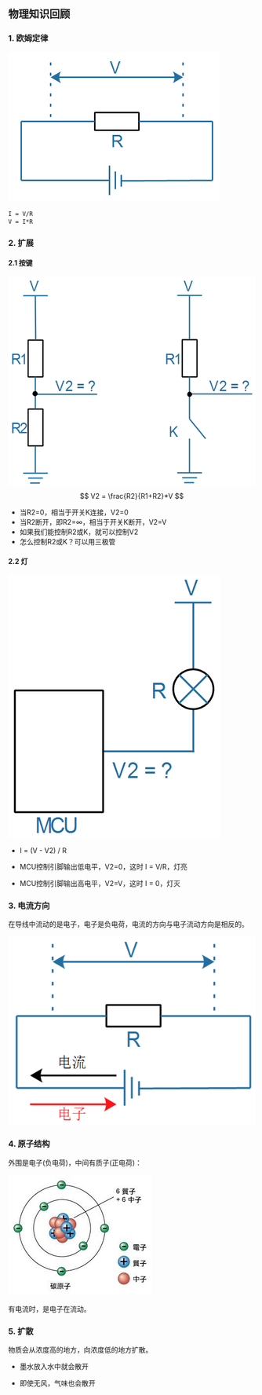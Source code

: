 ## 物理知识回顾

### 1. 欧姆定律

![image-20210318101058648](pic/01_预备知识与概述/01_ohm_law.png)

```shell
I = V/R
V = I*R
```



### 2. 扩展

#### 2.1 按键

![image-20210320094256074](pic/01_预备知识与概述/02_calc_v.png)
$$
V2 = \frac{R2}{R1+R2}*V
$$

* 当R2=0，相当于开关K连接，V2=0
* 当R2断开，即R2=∞，相当于开关K断开，V2=V
* 如果我们能控制R2或K，就可以控制V2
* 怎么控制R2或K？可以用三极管



#### 2.2 灯

![image-20210408112051719](pic/01_预备知识与概述/31_led.png)

* I = (V - V2) / R

* MCU控制引脚输出低电平，V2=0，这时 I = V/R，灯亮

* MCU控制引脚输出高电平，V2=V，这时 I = 0，灯灭

  

### 3. 电流方向

在导线中流动的是电子，电子是负电荷，电流的方向与电子流动方向是相反的。

![image-20210319111349751](pic/01_预备知识与概述/08_direction.png)



### 4. 原子结构

外围是电子(负电荷)，中间有质子(正电荷)：

![image-20210408100643299](pic/01_预备知识与概述/30_atom.png)

有电流时，是电子在流动。



### 5. 扩散

物质会从浓度高的地方，向浓度低的地方扩散。

* 墨水放入水中就会散开

* 即使无风，气味也会散开

  